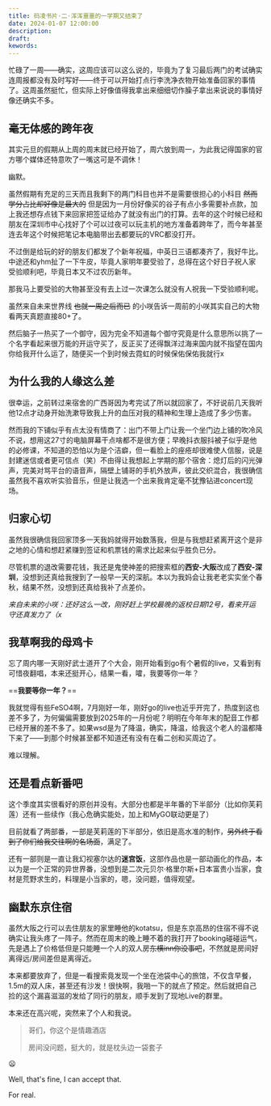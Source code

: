 ```yaml
---
title: 码凌书片·二·浑浑噩噩的一学期又结束了
date: 2024-01-07 12:00:00
description: 
draft: 
kewords: 
---
```


忙碌了一周——确实，这周应该可以这么说的，毕竟为了复习最后两门的考试确实连周报都没有及时写好——终于可以开始打点行李洗净衣物开始准备回家的事情了。这周虽然挺忙，但实际上好像值得我拿出来细细切作臊子拿出来说说的事情好像还确实不多。

## 毫无体感的跨年夜

其实元旦的假期从上周的周末就已经开始了，周六放到周一，为此我记得国家的官方哪个媒体还特意吹了一嘴这可是不调休！

幽默。

虽然假期有充足的三天而且我剩下的两门科目也并不是需要很担心的小科目 ~~然而学分占比却好像是最大的~~ 但是因为一月份好像买的谷子有点小多需要补点款，加上我还想存点钱下来回家把签证给办了就没有出门的打算。去年的这个时候已经和朋友在深圳市中心找好了个可以过夜可以玩主机的地方准备着跨年了，而今年甚至连去年这个时候把笔记本电脑带出去都要玩的VRC都没打开。

不过倒是给玩的好的朋友们都发了个新年祝福，中英日三语都凑齐了，我好牛比。中途还和yhm扯了一下牛皮，毕竟人家明年要受验了，总得在这个好日子祝人家受验顺利吧，毕竟日本又不过农历新年。

那我马上要受验的大物甚至没有去上过一次课怎么就没有人祝我一下受验顺利呢。

虽然来自未来世界线 ~~也就一周之后而已~~ 的小咲告诉一周前的小咲其实自己的大物看两天真题直接80+了。

然后脑子一热买了一个御守，因为完全不知道每个御守究竟是什么意思所以挑了一个名字看起来很万能的开运守买了，反正买了还得飘洋过海来国内就不指望在国内你给我开什么运了，随便买一个到时候去霓虹的时候保佑保佑我就行x

## 为什么我的人缘这么差

很幸运，之前转过来宿舍的广西哥因为考完试了所以就回家了，不好说前几天我听他12点才动身开始洗漱导致我上升的血压对我的精神和生理上造成了多少伤害。

然而我的下铺似乎有点太没有情商了：出门不带上门让我一个坐门边上铺的吹冷风不说，想用这27寸的电脑屏幕干点啥都不是很方便；早晚抖衣服抖被子似乎是他的必修课，不知道的恐怕以为是个洁癖，但一看脸上的痤疮却很难使人信服，说是封建迷信或者更可信点（笑）不由得让我想起上学期的那个宿舍：熄灯后的闪光弹声，完美对骂平台的语音声，隔壁上铺哥的手机外放声，彼此交织混合，我很确信虽然我不喜欢听实验音乐，但是让我选一个出来我肯定毫不犹豫钻进concert现场。

## 归家心切

虽然我很确信我回家顶多一天我妈就得开始数落我，但是与我想赶紧离开这个是非之地的心情和想赶紧赚到签证和机票钱的需求比起来似乎胜负已分。

尽管机票的退改需要花钱，我还是鬼使神差的把搜索框的**西安-大阪**改成了**西安-深圳**，没想到还真给我搜到了一般早一天的深航。本以为我妈会让我老老实实坐个春秋，结果不然，没想到还真给我补了点差价。

*来自未来的小咲：还好这么一改，刚好赶上学校最晚的返校日期12号，看来开运守还真发力了（x*

## 我草啊我的母鸡卡

忘了周内哪一天刚好武士道开了个大会，刚开始看到go有个暑假的live，又看到有可惜夜翻唱，本来还挺开心，结果一看，嚯，我要等你一年？

==**我要等你一年？**==

我就觉得有些FeSO4啊，7月刚好一年，刚好go的live也近乎开完了，热度到这也差不多了，为何偏偏需要放到2025年的一月份呢？明明在今年年末的配音工作都已经开展的差不多了。如果wsd是为了降温，确实，降温，给我这个老人的温都降下来了——到那个时候甚至都不知道还有没有在看二创和买周边了。

难以理解。

## 还是看点新番吧

这个季度其实很看好的原创并没有。大部分也都是半年番的下半部分（比如你芙莉莲）还有一些续作（我心危确实能处，加上和MyGO联动更是了）

目前就看了两部番，一部是芙莉莲的下半部分，依旧是高水准的制作，~~另外终于看到了你们给我交往啊的名场面~~，满足了。

还有一部则是一直让我幻视塞尔达的**迷宫饭**，这部作品也是一部动画化的作品，本以为是一个正常的异世界番，没想到是二次元贝尔·格里尔斯+日本富贵小当家，食材是荒野求生的，料理是小当家的，嗯，没问题，值得观望。

## 幽默东京住宿

虽然大阪之行可以去住朋友的家里睡他的kotatsu，但是东京高昂的住宿不得不说确实让我头疼了一阵子。然而在周末的晚上睡不着的我打开了booking碰碰运气，先是遇上了价格低但是只能睡一个人的双人房~~东横inn你没事吧~~，不然就是房间好离得远/房间差但是离得近。

本来都要放弃了，但是一看搜索竟发现一个坐在池袋中心的旅馆，不仅含早餐，1.5m的双人床，甚至还有沙发！很快啊，我啪一下的就点了预定。然后就把自己捡的这个漏喜滋滋的发给了同行的朋友，顺手发到了现地Live的群里。

本来还在高兴呢，突然来了个人和我说。

> 哥们，你这个是情趣酒店
> 
> 房间没问题，挺大的，就是枕头边一袋套子

😦

Well, that's fine, I can accept that.

For real.